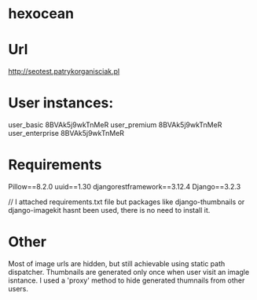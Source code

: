 # hexocean



# Url 
http://seotest.patrykorganisciak.pl  

# User instances:  
user_basic 8BVAk5j9wkTnMeR 
user_premium 8BVAk5j9wkTnMeR 
user_enterprise 8BVAk5j9wkTnMeR 


# Requirements 
Pillow==8.2.0
uuid==1.30
djangorestframework==3.12.4
Django==3.2.3

// I attached requirements.txt file but packages like django-thumbnails or django-imagekit hasnt been used, there is no need to install it.

# Other
Most of image urls are hidden, but still achievable using static path dispatcher. Thumbnails are generated only once when user visit an imagle isntance. I used a 'proxy' method to hide generated thumnails from other users.  
